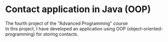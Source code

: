 # Contact application in Java (OOP)
The fourth project of the "Advanced Programming" course \
In this project, I have developed an application using OOP (object-oriented-programming) for storing contacts. 
